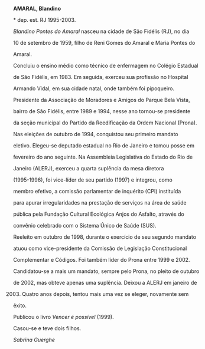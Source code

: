 **AMARAL, Blandino**



\* dep. est. RJ 1995-2003.



*Blandino Pontes do Amaral* nasceu na cidade de São Fidélis (RJ), no dia

10 de setembro de 1959, filho de Reni Gomes do Amaral e Maria Pontes do

Amaral.



Concluiu o ensino médio como técnico de enfermagem no Colégio Estadual

de São Fidélis, em 1983. Em seguida, exerceu sua profissão no Hospital

Armando Vidal, em sua cidade natal, onde também foi pipoqueiro.

Presidente da Associação de Moradores e Amigos do Parque Bela Vista,

bairro de São Fidélis, entre 1989 e 1994, nesse ano tornou-se presidente

da seção municipal do Partido da Reedificação da Ordem Nacional (Prona).



Nas eleições de outubro de 1994, conquistou seu primeiro mandato

eletivo. Elegeu-se deputado estadual no Rio de Janeiro e tomou posse em

fevereiro do ano seguinte. Na Assembleia Legislativa do Estado do Rio de

Janeiro (ALERJ), exerceu a quarta suplência da mesa diretora

(1995-1996), foi vice-líder de seu partido (1997) e integrou, como

membro efetivo, a comissão parlamentar de inquérito (CPI) instituída

para apurar irregularidades na prestação de serviços na área de saúde

pública pela Fundação Cultural Ecológica Anjos do Asfalto, através do

convênio celebrado com o Sistema Único de Saúde (SUS).



Reeleito em outubro de 1998, durante o exercício de seu segundo mandato

atuou como vice-presidente da Comissão de Legislação Constitucional

Complementar e Códigos. Foi também líder do Prona entre 1999 e 2002.

Candidatou-se a mais um mandato, sempre pelo Prona, no pleito de outubro

de 2002, mas obteve apenas uma suplência. Deixou a ALERJ em janeiro de

2003. Quatro anos depois, tentou mais uma vez se eleger, novamente sem

êxito.



Publicou o livro *Vencer é possível* (1999).



Casou-se e teve dois filhos.



*Sabrina Guerghe*



